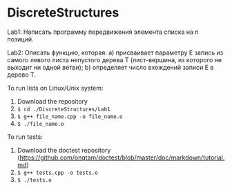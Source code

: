 # DiscreteStructures

Lab1: Написать программу передвижения элемента списка на n позиций.

Lab2: Описать функцию, которая:
a) присваивает параметру Е запись из самого левого листа непустого дерева Т (лист-вершина, из которого не выходит ни одной ветви);
b) определяет число вхождений записи Е в дерево Т.

To run lists on Linux/Unix system:

1) Download the repository
2) `$ cd ./DiscreteStructures/Lab1`
3) `$ g++ file_name.cpp -o file_name.o`
4) `$ ./file_name.o`

To run tests:

1) Download the doctest repository (https://github.com/onqtam/doctest/blob/master/doc/markdown/tutorial.md)
2) `$ g++ tests.cpp -o tests.o`
3) `$ ./tests.o`
